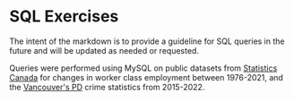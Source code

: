 # SQL Exercises

The intent of the markdown is to provide a guideline for SQL queries in the future and will be updated as needed or requested. 

Queries were performed using MySQL on public datasets from [Statistics Canada](https://www150.statcan.gc.ca/t1/tbl1/en/tv.action?pid=1410002701) for changes in worker class employment between 1976-2021, and the [Vancouver's PD](https://vpd.ca/crime-statistics) crime statistics from 2015-2022.

